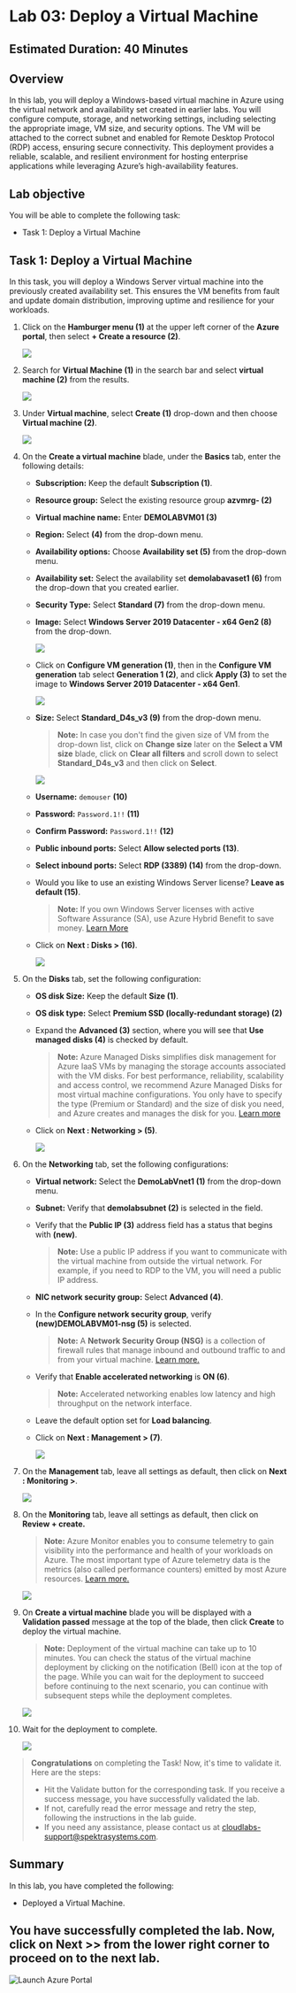﻿# Lab 03: Deploy a Virtual Machine

## Estimated Duration: 40 Minutes

## Overview

In this lab, you will deploy a Windows-based virtual machine in Azure using the virtual network and availability set created in earlier labs. You will configure compute, storage, and networking settings, including selecting the appropriate image, VM size, and security options. The VM will be attached to the correct subnet and enabled for Remote Desktop Protocol (RDP) access, ensuring secure connectivity. This deployment provides a reliable, scalable, and resilient environment for hosting enterprise applications while leveraging Azure’s high-availability features.

## Lab objective

You will be able to complete the following task:

- Task 1: Deploy a Virtual Machine

## Task 1: Deploy a Virtual Machine

In this task, you will deploy a Windows Server virtual machine into the previously created availability set. This ensures the VM benefits from fault and update domain distribution, improving uptime and resilience for your workloads.

1. Click on the **Hamburger menu (1)** at the upper left corner of the **Azure portal**, then select **+ Create a resource (2)**.

    ![](../instructions/images/Lab1-00.png)
     
1. Search for **Virtual Machine (1)** in the search bar and select  **virtual machine (2)** from the results.

      ![](../instructions/images/Lab2-00.png)

1. Under **Virtual machine**, select **Create (1)** drop-down and then choose **Virtual machine (2)**.

      ![](../instructions/images/lab2-image2.png)
   
1. On the **Create a virtual machine** blade, under the **Basics** tab, enter the following details:
  
    - **Subscription:** Keep the default **Subscription (1)**.
 
    - **Resource group:** Select the existing resource group **azvmrg-<inject key="Deployment ID" enableCopy="false"/> (2)**
    
    - **Virtual machine name:** Enter **DEMOLABVM01 (3)**
   
    - **Region:** Select **<inject key="Region" enableCopy="false"/>** **(4)** from the  drop-down menu.
 
    - **Availability options:** Choose **Availability set (5)** from the  drop-down menu.

    - **Availability set:** Select the availability set **demolabavaset1 (6)** from the drop-down that you created earlier.
     
    -  **Security Type:** Select **Standard (7)** from the  drop-down menu.

    - **Image:** Select **Windows Server 2019 Datacenter - x64 Gen2 (8)** from the drop-down.

       ![](./images/avmg4.png)

    - Click on **Configure VM generation (1)**, then in the **Configure VM generation** tab select **Generation 1 (2)**, and click **Apply (3)** to set the image to **Windows Server 2019 Datacenter - x64 Gen1**.
   
      ![](./images/avmg5.png)

    - **Size:** Select **Standard_D4s_v3 (9)** from the drop-down menu. 
          
        >**Note:** In case you don't find the given size of VM from the drop-down list, click on **Change size** later on the **Select a VM size** blade, click on **Clear all filters** and scroll down to select **Standard_D4s_v3** and then click on  **Select**.

        ![](images/avm9.png)     

    - **Username:** `demouser` **(10)**

    - **Password:** `Password.1!!` **(11)**

    - **Confirm Password:** `Password.1!!` **(12)**

    - **Public inbound ports:** Select **Allow selected ports (13)**.

    - **Select inbound ports:** Select **RDP (3389) (14)** from the drop-down.

    - Would you like to use an existing Windows Server license? **Leave as default (15)**.

        > **Note:** If you own Windows Server licenses with active Software Assurance (SA), use Azure Hybrid Benefit to save money. [Learn More](https://azure.microsoft.com/en-us/pricing/hybrid-use-benefit/#services)
  
    - Click on **Next : Disks > (16)**.
  
       ![](images/avm10.png)

1. On the **Disks** tab, set the following configuration:

   - **OS disk Size:** Keep the default **Size (1)**.

   - **OS disk type:** Select **Premium SSD (locally-redundant storage) (2)**

   - Expand the **Advanced (3)** section, where you will see that **Use managed disks (4)** is checked by default.

     > **Note:** Azure Managed Disks simplifies disk management for Azure IaaS VMs by managing the storage accounts associated with the VM disks. For best performance, reliability, scalability and access control, we recommend Azure Managed Disks for most virtual machine configurations. You only have to specify the type (Premium or Standard) and the size of disk you need, and Azure creates and manages the disk for you. [Learn more](https://docs.microsoft.com/en-us/azure/storage/storage-managed-disks-overview)
 
    -  Click on **Next : Networking > (5)**. 

       ![](./images2/lab3-5.png)
     
1. On the **Networking** tab, set the following configurations:

    - **Virtual network:** Select the **DemoLabVnet1 (1)** from the drop-down menu.

    - **Subnet:** Verify that **demolabsubnet (2)** is selected in the  field.

    - Verify that the **Public IP (3)** address field has a status that begins with **(new)**.

       > **Note:** Use a public IP address if you want to communicate with the virtual machine from outside the virtual network. For example, if you need to RDP to the VM, you will need a public IP address. 

   - **NIC network security group:** Select **Advanced (4)**. 

   - In the **Configure network security group**, verify **(new)DEMOLABVM01-nsg (5)** is selected.

       > **Note:** A **Network Security Group (NSG)** is a collection of firewall rules that manage inbound and outbound traffic to and from your virtual machine. [Learn more.](https://docs.microsoft.com/en-us/azure/virtual-network/virtual-networks-nsg)

   -  Verify that **Enable accelerated networking** is **ON (6)**.

       > **Note:** Accelerated networking enables low latency and high throughput on the network interface.
    
   - Leave the default option set for **Load balancing**.

   - Click on **Next : Management > (7)**. 

       ![](./images/Lab2-02.png)
       
1. On the **Management** tab, leave all settings as default, then click on **Next : Monitoring >**.

      ![](./images/Lab2-03.png)

1. On the **Monitoring** tab, leave all settings as default, then click on **Review + create.**

    > **Note:** Azure Monitor enables you to consume telemetry to gain visibility into the performance and health of your workloads on Azure. The most important type of Azure telemetry data is the metrics (also called performance counters) emitted by most Azure resources. [Learn more.](https://docs.microsoft.com/en-us/azure/monitoring-and-diagnostics/monitoring-overview-metrics)

      ![](./images/Lab2-04.png)

1. On **Create a virtual machine** blade you will be displayed with a **Validation passed** message at the top of the blade, then click **Create** to deploy the virtual machine. 

    > **Note:** Deployment of the virtual machine can take up to 10 minutes. You can check the status of the virtual machine deployment by clicking on the notification (Bell) icon at the top of the page. While you can wait for the deployment to succeed before continuing to the next scenario, you can continue with subsequent steps while the deployment completes.

    ![](images/Lab2-05.png)

1. Wait for the deployment to complete.

    ![](images2/lab3-10.png)

>**Congratulations** on completing the Task! Now, it's time to validate it. Here are the steps:
> - Hit the Validate button for the corresponding task. If you receive a success message, you have successfully validated the lab. 
> - If not, carefully read the error message and retry the step, following the instructions in the lab guide.
> - If you need any assistance, please contact us at cloudlabs-support@spektrasystems.com.   

<validation step="9167bbff-7946-48a6-bef5-3c037f89f2e9" />

## Summary

In this lab, you have completed the following:

- Deployed a Virtual Machine.

## You have successfully completed the lab. Now, click on **Next >>** from the lower right corner to proceed on to the next lab.

![Launch Azure Portal](../instructions/images2/next.png)